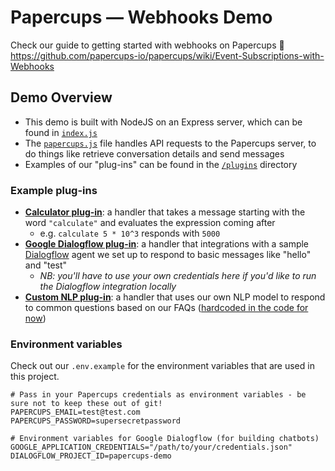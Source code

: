# Papercups — Webhooks Demo

Check our guide to getting started with webhooks on Papercups :tada: https://github.com/papercups-io/papercups/wiki/Event-Subscriptions-with-Webhooks

## Demo Overview

- This demo is built with NodeJS on an Express server, which can be found in [`index.js`](https://github.com/reichert621/papercups-webhooks-demo/blob/master/index.js)
- The [`papercups.js`](https://github.com/reichert621/papercups-webhooks-demo/blob/master/papercups.js) file handles API requests to the Papercups server, to do things like retrieve conversation details and send messages
- Examples of our "plug-ins" can be found in the [`/plugins`](https://github.com/reichert621/papercups-webhooks-demo/tree/master/plugins) directory


### Example plug-ins

- **[Calculator plug-in](https://github.com/reichert621/papercups-webhooks-demo/blob/master/plugins/calculator.js)**: a handler that takes a message starting with the word `"calculate"` and evaluates the expression coming after
  - e.g. `calculate 5 * 10^3` responds with `5000`
- **[Google Dialogflow plug-in](https://github.com/reichert621/papercups-webhooks-demo/blob/master/plugins/dialogflow.js)**: a handler that integrations with a sample [Dialogflow](https://dialogflow.cloud.google.com/) agent we set up to respond to basic messages like "hello" and "test"
  - *NB: you'll have to use your own credentials here if you'd like to run the Dialogflow integration locally*
- **[Custom NLP plug-in](https://github.com/reichert621/papercups-webhooks-demo/blob/master/plugins/semantic-similarity.js)**: a handler that uses our own NLP model to respond to common questions based on our FAQs ([hardcoded in the code for now](https://github.com/reichert621/papercups-webhooks-demo/blob/master/plugins/semantic-similarity.js#L5))

### Environment variables

Check out our `.env.example` for the environment variables that are used in this project.

```
# Pass in your Papercups credentials as environment variables - be sure not to keep these out of git!
PAPERCUPS_EMAIL=test@test.com
PAPERCUPS_PASSWORD=supersecretpassword

# Environment variables for Google Dialogflow (for building chatbots)
GOOGLE_APPLICATION_CREDENTIALS="/path/to/your/credentials.json"
DIALOGFLOW_PROJECT_ID=papercups-demo
```
